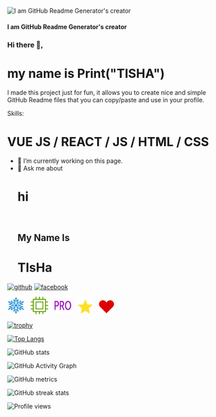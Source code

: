 ![I am GitHub Readme Generator's creator](https://arturssmirnovs.github.io/github-profile-readme-generator/images/banner.png)
#### I am GitHub Readme Generator's creator
### Hi there 👋, <h1>my name is Print("TISHA")</h1>

I made this project just for fun, it allows you to create nice and simple GitHub Readme files that you can copy/paste and use in your profile.

Skills: <h1>VUE JS / REACT / JS / HTML / CSS</h1>

- 🔭 I’m currently working on this page. 
- 💬 Ask me about <h1>hi</h1><br><h2>My Name Is <h1>TIsHa</h1> 


[<img src='https://cdn.jsdelivr.net/npm/simple-icons@3.0.1/icons/github.svg' alt='github' height='40'>](https://github.com/https://github.com/TISHA420)  [<img src='https://cdn.jsdelivr.net/npm/simple-icons@3.0.1/icons/facebook.svg' alt='facebook' height='40'>](https://www.facebook.com/https://www.facebook.com/profile.php?id=100065483872570)  

<a href='https://archiveprogram.github.com/'><img src='https://raw.githubusercontent.com/acervenky/animated-github-badges/master/assets/acbadge.gif' width='40' height='40'></a> <a href='https://docs.github.com/en/developers'><img src='https://raw.githubusercontent.com/acervenky/animated-github-badges/master/assets/devbadge.gif' width='40' height='40'></a> <a href='https://github.com/pricing'><img src='https://raw.githubusercontent.com/acervenky/animated-github-badges/master/assets/pro.gif' width='40' height='40'></a> <a href='https://stars.github.com/'><img src='https://raw.githubusercontent.com/acervenky/animated-github-badges/master/assets/starbadge.gif' width='35' height='35'></a> <a href='https://docs.github.com/en/github/supporting-the-open-source-community-with-github-sponsors'><img src='https://raw.githubusercontent.com/acervenky/animated-github-badges/master/assets/sponsorbadge.gif' width='35' height='35'></a> 

[![trophy](https://github-profile-trophy.vercel.app/?username=https://github.com/TISHA420)](https://github.com/ryo-ma/github-profile-trophy)

[![Top Langs](https://github-readme-stats.vercel.app/api/top-langs/?username=https://github.com/TISHA420)](https://github.com/anuraghazra/github-readme-stats)

![GitHub stats](https://github-readme-stats.vercel.app/api?username=https://github.com/TISHA420&show_icons=true&count_private=true)  

![GitHub Activity Graph](https://activity-graph.herokuapp.com/graph?username=https://github.com/TISHA420)  

![GitHub metrics](https://metrics.lecoq.io/https://github.com/TISHA420)  

![GitHub streak stats](https://github-readme-streak-stats.herokuapp.com/?user=https://github.com/TISHA420)  

![Profile views](https://gpvc.arturio.dev/https://github.com/TISHA420)  
